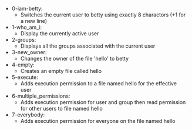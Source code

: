 - 0-iam-betty:
	- Switches the current user to betty using exactly 8 charactors (+1 for a new line)
- 1-who_am_i:
	- Display the currently active user
- 2-groups:
	- Displays all the groups associated with the current user
- 3-new_owner:
	- Changes the owner of the file 'hello' to betty
- 4-empty:
	- Creates an empty file called hello
- 5-execute:
	- Adds execution permission to a file named hello for the effective user
- 6-multiple_permissions:
	- Adds execution permission for user and group then read permission for other users to file named hello
- 7-everybody:
	- Adds execution permission for everyone on the file named hello
